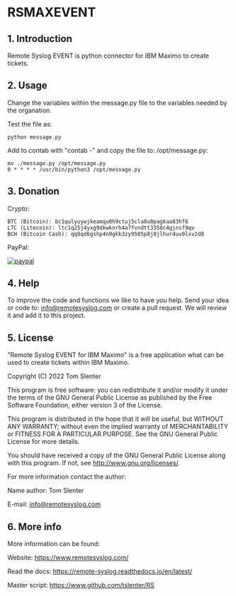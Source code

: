# **RSMAXEVENT**

## 1. Introduction
Remote Syslog EVENT is python connector for IBM Maximo to create tickets.

## 2. Usage
Change the variables within the message.py file to the variables needed by the organation.

Test the file as:
```
python message.py
```
Add to contab with "contab -" and copy the file to: /opt/message.py:
```
mv ./message.py /opt/message.py
0 * * * * /usr/bin/python3 /opt/message.py
```
## 3. Donation

Crypto:

```
BTC (Bitcoin): bc1qulyuywjkeamqu0h9ctuj5cla8u0pagkaa83hf6
LTC (Litecoin): ltc1q25j4yxg9dkwknrh4a7fvndtt3358c4gjnsf9qv
BCH (Bitcoin Cash): qq9qd6gshp4n9gkk3zy9505p8j8jlhur4uv0lxv2d8
```
PayPal:

[![paypal](https://www.paypalobjects.com/en_US/NL/i/btn/btn_donateCC_LG.gif)](https://www.paypal.com/cgi-bin/webscr?cmd=_donations&business=KQKRPDQYHYR7W&currency_code=EUR&source=url)

## 4. Help

To improve the code and functions we like to have you help. Send your idea or code to: info@remotesyslog.com or create a pull request. We will review it and add it to this project.

## 5. License
"Remote Syslog EVENT for IBM Maximo" is a free application what can be used to create tickets within IBM Maximo.

Copyright (C) 2022 Tom Slenter

This program is free software: you can redistribute it and/or modify it under the terms of the GNU General Public License as published by the Free Software Foundation, either version 3 of the License.

This program is distributed in the hope that it will be useful, but WITHOUT ANY WARRANTY; without even the implied warranty of MERCHANTABILITY or FITNESS FOR A PARTICULAR PURPOSE. See the GNU General Public License for more details.

You should have received a copy of the GNU General Public License along with this program. If not, see http://www.gnu.org/licenses/.

For more information contact the author:

Name author: Tom Slenter

E-mail: info@remotesyslog.com

## 6. More info

More information can be found:

Website:
https://www.remotesyslog.com/

Read the docs:
https://remote-syslog.readthedocs.io/en/latest/

Master script:
https://www.github.com/tslenter/RS
